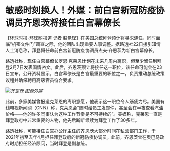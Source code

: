 # 敏感时刻换人！外媒：前白宫新冠防疫协调员齐恩茨将接任白宫幕僚长

【环球时报-环球网报道 记者
赵觉珵】在美国总统拜登预计将寻求连任，同时面临“机密文件门”调查之际，他的团队出现重要人事调整。据路透社22日援引知情人士消息称，拜登将任命前白宫新冠防疫协调员杰夫·齐恩茨为新白宫幕僚长。

路透社称，现任白宫幕僚长罗恩·克莱恩计划在未来几周内离职，但至少留任到拜登2月7日发表国情咨文。此后，齐恩茨预计将接任这一职位，该任命可能会在23日宣布。公开资料显示，白宫幕僚长是白宫最重要的职位之一，负责推动总统政策议程并确保聘用高级官员符合要求。

![](https://inews.gtimg.com/newsapp_bt/0/15623998498/1000)_齐恩茨 图源外媒_

此前，多家美媒曾报道克莱恩的离职意愿，他表示这一职位令人筋疲力尽。美国有线电视新闻网（CNN）称，克莱恩会“随时给员工发邮件，甚至会在半夜查看汽油价格——他的许多同事认为这种工作节奏是不可持续的”。美媒称，克莱恩一直是拜登政府中非常重要的人物，他先后断断续续为拜登工作了30多年。

路透社称，可能接任白宫办公厅主任的齐恩茨大部分时间在私营部门工作，于2021年初至去年4月担任拜登政府的新冠防疫协调员。此前，齐恩茨曾在奥巴马政府时期担任经济顾问，当时拜登是副总统。


